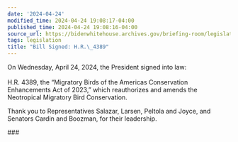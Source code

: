 ```yaml
---
date: '2024-04-24'
modified_time: 2024-04-24 19:08:17-04:00
published_time: 2024-04-24 19:08:16-04:00
source_url: https://bidenwhitehouse.archives.gov/briefing-room/legislation/2024/04/24/bill-signed-h-r-4389/
tags: legislation
title: "Bill Signed: H.R.\_4389"
---
```

 
On Wednesday, April 24, 2024, the President signed into law:  
   
H.R. 4389, the “Migratory Birds of the Americas Conservation
Enhancements Act of 2023,” which reauthorizes and amends the Neotropical
Migratory Bird Conservation.  
  
Thank you to Representatives Salazar, Larsen, Peltola and Joyce, and
Senators Cardin and Boozman, for their leadership.

\###
